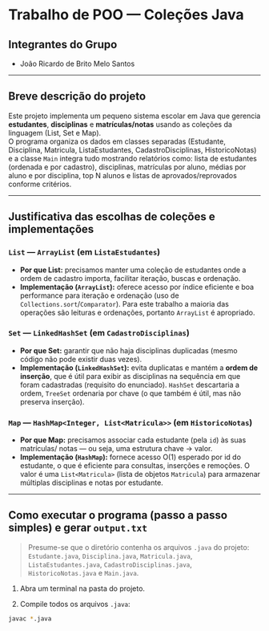 # Trabalho de POO — Coleções Java

## Integrantes do Grupo
- João Ricardo de Brito Melo Santos

---

## Breve descrição do projeto
Este projeto implementa um pequeno sistema escolar em Java que gerencia **estudantes**, **disciplinas** e **matrículas/notas** usando as coleções da linguagem (List, Set e Map).  
O programa organiza os dados em classes separadas (Estudante, Disciplina, Matricula, ListaEstudantes, CadastroDisciplinas, HistoricoNotas) e a classe `Main` integra tudo mostrando relatórios como: lista de estudantes (ordenada e por cadastro), disciplinas, matrículas por aluno, médias por aluno e por disciplina, top N alunos e listas de aprovados/reprovados conforme critérios.

---

## Justificativa das escolhas de coleções e implementações

### `List` — `ArrayList` (em `ListaEstudantes`)
- **Por que List:** precisamos manter uma coleção de estudantes onde a ordem de cadastro importa, facilitar iteração, buscas e ordenação.
- **Implementação (`ArrayList`):** oferece acesso por índice eficiente e boa performance para iteração e ordenação (uso de `Collections.sort`/`Comparator`). Para este trabalho a maioria das operações são leituras e ordenações, portanto `ArrayList` é apropriado.

### `Set` — `LinkedHashSet` (em `CadastroDisciplinas`)
- **Por que Set:** garantir que não haja disciplinas duplicadas (mesmo código não pode existir duas vezes).
- **Implementação (`LinkedHashSet`):** evita duplicatas e mantém a **ordem de inserção**, que é útil para exibir as disciplinas na sequência em que foram cadastradas (requisito do enunciado). `HashSet` descartaria a ordem, `TreeSet` ordenaria por chave (o que também é útil, mas não preserva inserção).

### `Map` — `HashMap<Integer, List<Matricula>>` (em `HistoricoNotas`)
- **Por que Map:** precisamos associar cada estudante (pela `id`) às suas matrículas/ notas — ou seja, uma estrutura chave → valor.
- **Implementação (`HashMap`):** fornece acesso O(1) esperado por id do estudante, o que é eficiente para consultas, inserções e remoções. O valor é uma `List<Matricula>` (lista de objetos `Matricula`) para armazenar múltiplas disciplinas e notas por estudante.

---

## Como executar o programa (passo a passo simples) e gerar `output.txt`

> Presume-se que o diretório contenha os arquivos `.java` do projeto:
> `Estudante.java`, `Disciplina.java`, `Matricula.java`, `ListaEstudantes.java`, `CadastroDisciplinas.java`, `HistoricoNotas.java` e `Main.java`.

1. Abra um terminal na pasta do projeto.

2. Compile todos os arquivos `.java`:
```bash
javac *.java
